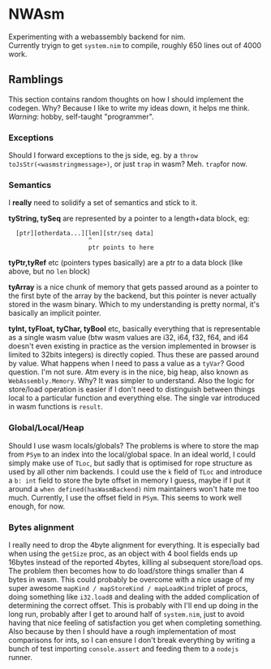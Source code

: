 NWAsm
=====

Experimenting with a webassembly backend for nim.  
Currently tryign to get `system.nim` to compile, roughly 650 lines out of 4000 work.

Ramblings
---------
This section contains random thoughts on how I should implement the codegen. Why? Because I like to write
my ideas down, it helps me think. *Warning*: hobby, self-taught "programmer".

### Exceptions
Should I forward exceptions to the js side, eg. by a `throw toJsStr(<wasmstringmessage>)`, or just `trap` in wasm?
Meh. `trap`for now.

### Semantics
I **really** need to solidify a set of semantics and stick to it.

**tyString, tySeq** are represented by a pointer to a length+data block, eg:
```
  [ptr][otherdata...][len][str/seq data]
                      ^
                      ptr points to here
```
**tyPtr,tyRef** etc (pointers types basically) are a ptr to a data block (like above, but no `len` block)

**tyArray** is a nice chunk of memory that gets passed around as a pointer to the first byte of the array by
the backend, but this pointer is never actually stored in the wasm binary. Which to my understanding is pretty normal,
it's basically an implicit pointer.

**tyInt, tyFloat, tyChar, tyBool** etc, basically everything that is representable as a single wasm value (btw wasm
values are i32, i64, f32, f64, and i64 doesn't even existing in practice as the version implemented in browser is
limited to 32bits integers) is directly copied. Thus these are passed around by value. What happens when I need
to pass a value as a `tyVar`? Good question. I'm not sure. Atm every is in the nice, big heap, also known as `WebAssembly.Memory`. Why? It was simpler to understand. Also the logic for store/load operation is easier if I don't
need to distinguish between things local to a particular function and everything else. The single var introduced in wasm
functions is `result`.

### Global/Local/Heap
Should I use wasm locals/globals? The problems is where to store the map from `PSym` to an index into the local/global space.
In an ideal world, I could simply make use of `TLoc`, but sadly that is optimised for rope structure as used by all other
nim backends. I could use the `k` field of `TLoc` and introduce a `b: int` field to store the byte offset in memory I guess,
maybe if I put it around a `when defined(hasWasmBackend)` nim maintainers won't hate me too much.
Currently, I use the offset field in `PSym`. This seems to work well enough, for now.

### Bytes alignment
I really need to drop the 4byte alignment for everything. It is especially bad when using the `getSize` proc, as an object
with 4 bool fields ends up 16bytes instead of the reported 4bytes, killing al subsequent store/load ops. The problem then 
becomes how to do load/store things smaller than 4 bytes in wasm. This could probably be overcome with a nice usage of
my super awesome `mapKind / mapStoreKind / mapLoadKind` triplet of procs, doing something like `i32.load8` and dealing with
the added complication of determining the correct offset. This is probably with I'll end up doing in the long run, probably
after I get to around half of `system.nim`, just to avoid having that nice feeling of satisfaction you get when completing
something. Also because by then I should have a rough implementation of most comparisons for ints, so I can ensure I don't
break everything by writing a bunch of test importing `console.assert` and feeding them to a `nodejs` runner.


